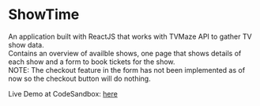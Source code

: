# ShowTime
An application built with ReactJS that works with TVMaze API to gather TV show data. <br>
Contains an overview of availble shows, one page that shows details of each show and a form to book tickets for the show. <br>
NOTE: The checkout feature in the form has not been implemented as of now so the checkout button will do nothing.<br>

Live Demo at CodeSandbox: [here](https://zcic9u.csb.app/)
